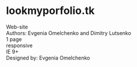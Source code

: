 # lookmyporfolio.tk<br/>
Web-site <br/>
Authors: Evgenia Omelchenko and Dimitry Lutsenko <br/>
1 page <br/>
responsive <br/>
IE 9+ <br/>
Designed by: Evgenia Omelchenko
